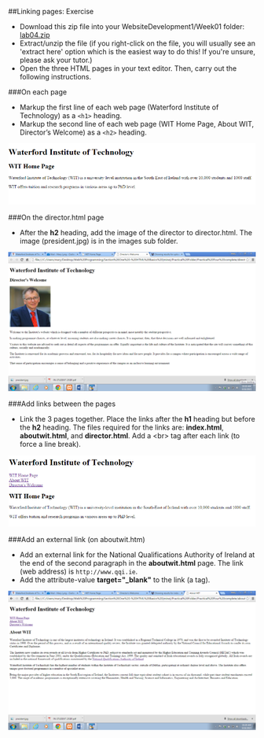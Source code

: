 ##Linking pages: Exercise

- Download this zip file into your WebsiteDevelopment1/Week01 folder: [lab04.zip](archives/lab04.zip)
- Extract/unzip the file (if you right-click on the file, you will usually see an 'extract here' option which is the easiest way to do this! If you're unsure, please ask your tutor.)
- Open the three HTML pages in your text editor. Then, carry out the following instructions.

###On each page

- Markup the first line of each web page (Waterford Institute of Technology) as a `<h1>` heading. 
- Markup the second line of each web page (WIT Home Page, About WIT, Director’s Welcome) as a `<h2>` heading. 

![](./img/pt1.png)

###On the director.html page

- After the **h2** heading, add the image of the director to director.html. The image (president.jpg) is in the images sub folder.

![](./img/pt2.png)

###Add links between the pages

- Link the 3 pages together. Place the links after the **h1** heading but before the **h2** heading. The files required for the links are: **index.html**, 
**aboutwit.html**, and **director.html**. Add a &lt;br&gt; tag after each link (to force a line break).

![](./img/pt3.png)

###Add an external link (on aboutwit.htm)

- Add an external link for the National Qualifications Authority of Ireland at the end of the second paragraph in the **aboutwit.html** page. 
The link (web address) is `http://www.qqi.ie`. 
- Add the attribute-value **target="_blank"** to the link (a tag).

![](./img/pt4.png)




